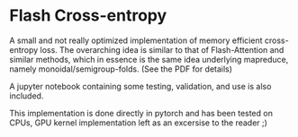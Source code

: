 # Flash Cross-entropy

A small and not really optimized implementation of memory efficient cross-entropy loss.
The overarching idea is similar to that of Flash-Attention and similar methods, which in essence
is the same idea underlying mapreduce, namely monoidal/semigroup-folds. (See the PDF for details)

A jupyter notebook containing some testing, validation, and use is also included. 

This implementation is done directly in pytorch and has been tested on CPUs, GPU kernel implementation
left as an excersise to the reader ;)


